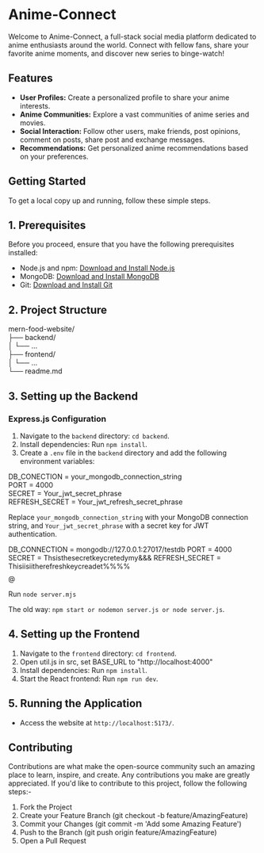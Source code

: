 # Anime-Connect

Welcome to Anime-Connect, a full-stack social media platform dedicated to anime enthusiasts around the world. Connect with fellow fans, share your favorite anime moments, and discover new series to binge-watch!

## Features

- **User Profiles:** Create a personalized profile to share your anime interests.
- **Anime Communities:** Explore a vast communities of anime series and movies.
- **Social Interaction:** Follow other users, make friends, post opinions, comment on posts, share post and exchange messages.
- **Recommendations:** Get personalized anime recommendations based on your preferences.

## Getting Started

To get a local copy up and running, follow these simple steps.

## 1. Prerequisites
Before you proceed, ensure that you have the following prerequisites installed:

- Node.js and npm: [Download and Install Node.js](https://nodejs.org/)
- MongoDB: [Download and Install MongoDB](https://www.mongodb.com/try/download/community)
- Git: [Download and Install Git](https://git-scm.com/downloads)

## 2. Project Structure
mern-food-website/  
├── backend/  
│   └── ...  
├── frontend/  
│   └── ...  
└── readme.md  



## 3. Setting up the Backend


### Express.js Configuration
1. Navigate to the `backend` directory: `cd backend`.
2. Install dependencies: Run `npm install`.
3. Create a `.env` file in the `backend` directory and add the following environment variables:

DB_CONECTION = your_mongodb_connection_string  
PORT = 4000  
SECRET = Your_jwt_secret_phrase  
REFRESH_SECRET = Your_jwt_refresh_secret_phrase

Replace `your_mongodb_connection_string` with your MongoDB connection string, and `Your_jwt_secret_phrase` with a secret key for JWT authentication.

DB_CONNECTION = mongodb://127.0.0.1:27017/testdb
PORT = 4000
SECRET = Thsisthesecretkeycretedymy&&&
REFRESH_SECRET = Thisiisiitherefreshkeycreadet%%%%$$$$@

Run 
`node server.mjs`


The old way:
`npm start or nodemon server.js or node server.js`.

## 4. Setting up the Frontend

1. Navigate to the `frontend` directory: `cd frontend`.
2. Open util.js in src, set BASE_URL to "http://localhost:4000"
3. Install dependencies: Run `npm install`.
4. Start the React frontend: Run `npm run dev`.

## 5. Running the Application
- Access the website at `http://localhost:5173/`.
 

## Contributing
Contributions are what make the open-source community such an amazing place to learn, inspire, and create. Any contributions you make are greatly appreciated.
If you'd like to contribute to this project, follow the following steps:-   

1. Fork the Project
2. Create your Feature Branch (git checkout -b feature/AmazingFeature)
3. Commit your Changes (git commit -m 'Add some Amazing Feature')
4. Push to the Branch (git push origin feature/AmazingFeature)
5. Open a Pull Request
